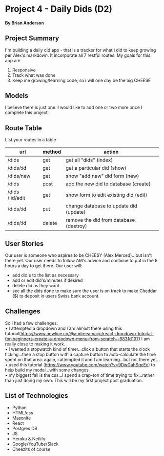 # Project 4 - Daily Dids (D2)
#### By Brian Anderson

## Project Summary

I'm building a daily did app - that is a tracker for what i did to keep growing per Alex's markdown.  It incorporate all 7 restful routes.  My goals for this app are
1. Responsive 
2. Track what was done
3. Keep me growing/learning code, so i will one day be the big CHEESE

## Models

I believe there is just one.  I would like to add one or two more once I complete this project.

## Route Table

List your routes in a table

| url | method | action |
|-----|--------|--------|
| /dids | get | get all "dids" (index)|
| /dids/:id | get | get a particular did (show)|
| /dids/new | get | show "add new" did form  (new)|
| /dids | post | add the new did to database (create)|
| /dids /:id/edit| get | show form to edit existing did  (edit)|
| /dids/:id | put | change database to update did (update)|
| /dids/:id | delete | remove the did from database (destroy)|

## User Stories
Our user is someone who aspires to be CHEESY (Alex Merced)...but isn't there yet. Our user needs to follow AM's advice and continue to put in the 8 hours a day to get there.  Our user will:
- add did's to the list as necessary
- add or edit did's/minutes if desired
- delete did as they want
- see all the dids done to make sure the user is on track to make Cheddar ($) to deposit in users Swiss bank account.
## Challenges
So i had a few challenges.  
•  I attempted a dropdown and I am almost there using this tutorial(https://www.newline.co/@andreeamaco/react-dropdown-tutorial-for-beginners-create-a-dropdown-menu-from-scratch--9831d197)  I am really close to making it work.</br>
•  I wanted a stopwatch kind of timer...click a button that starts the clock ticking...then a stop button with a capture button to auto-calculate the time spent on that area.  again, i attempted it and I am learning...but not there yet.  </br>
•  used this tutorial (https://www.youtube.com/watch?v=9DwGahSqcEc) to help build my modal...with some changes. </br>
•  my biggest fail is the css...i spend a crap-ton of time trying to fix...rather than just doing my own.  This will be my first project post graduation.</br>
## List of Technologies
- Python
- HTML/css
- Masonite
- React
- Postgres DB
- JS
- Heroku & Netlify
- Google/YouTube/Slack
- Cheezits of course